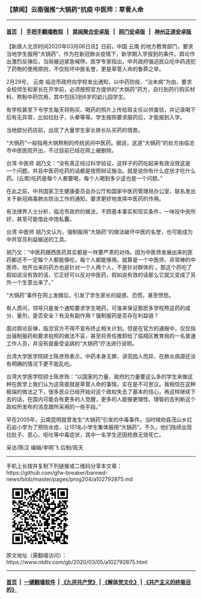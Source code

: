 ### 【禁闻】云南强推“大锅药”抗疫 中医师：草菅人命
------------------------

#### [首页](https://github.com/gfw-breaker/banned-news/blob/master/README.md) &nbsp;&nbsp;|&nbsp;&nbsp; [手把手翻墙教程](https://github.com/gfw-breaker/guides/wiki) &nbsp;&nbsp;|&nbsp;&nbsp; [禁闻聚合安卓版](https://github.com/gfw-breaker/bn-android) &nbsp;&nbsp;|&nbsp;&nbsp; [网门安卓版](https://github.com/oGate2/oGate) &nbsp;&nbsp;|&nbsp;&nbsp; [神州正道安卓版](https://github.com/SzzdOgate/update) 



<div><div class="post_content" itemprop="articleBody">
 <p>
  【新唐人北京时间2020年03月06日讯】日前，中国
  <ok href="https://www.ntdtv.com/gb/云南.htm">
   云南
  </ok>
  的地方教育部门，要求当地学生服用“大锅药”，作为在新冠肺炎疫情下，新学期入学报到的条件。舆论作出激烈反弹后，当局被迫紧急喊停。医学专家指出，中共政府强迫民众吃中药违犯了药物的使用原则，不仅败坏中医名誉，更是草菅人命的鲁莽之举。
 </p>
 <p>
  2月29号，
  <ok href="https://www.ntdtv.com/gb/云南.htm">
   云南
  </ok>
  临沧市政府向学校发出通知，以中药防疫、“治未病”为由，要求全校师生和家长在开学前，必须按照官方提供的“大锅药”药方，自行到药行购买材料、熬制中药饮用，其中包括3到6岁的幼儿园学生。
 </p>
 <p>
  有学校甚至下令学生每天将购买、喝药的照片上传给班主任以供查验，并记录喝下后有无异常，比如拉肚子，头晕等等。学生按照要求服药后，才能报到入学。
 </p>
 <p>
  当地部分药店前，出现了大量学生家长排长队买药的情景。
 </p>
 <p>
  “大锅药”一般指用大锅熬制的传统民间中医药。据说，这道“大锅药”的处方由临沧市中医医院开出，不过目前已经在网上被删除。
 </p>
 <p>
  台湾
  <ok href="https://www.ntdtv.com/gb/中医师.htm">
   中医师
  </ok>
  胡乃文：“没有真正经过科学验证，这样子的药吃起来有效没效这是一个问题。并且中医药吃药的话都是按照辩证施治。就是说你有什么症状才吃什么药。(云南)吃药是每个人都要喝，每个人喝到多少这也是一个问题。”
 </p>
 <p>
  在此之前，中共国家卫生健康委员会办公厅和国家中医药管理局办公室，联名发出关于新冠病毒肺炎防治工作的通知，要求更好地发挥中医药的作用。
 </p>
 <p>
  有法律界人士分析，临沧市政府的做法，不顾基本事实和现实条件，一味投中央所好，甚至可能借此中饱私囊。
 </p>
 <p>
  台湾
  <ok href="https://www.ntdtv.com/gb/中医师.htm">
   中医师
  </ok>
  胡乃文认为，强制服用“大锅药”的做法破坏中医的名誉，也可能成为中共官员利益输送的工具。
 </p>
 <p>
  胡乃文：“中医药跟西医药其实都是一样要严肃的对待。因为中医师发展出来的医药都还不一定每个人都能够吃，每个人都能够用。就算是一个中医师，非常棒的中医师，他开出来的药方也是针对一个人两个人，不是针对群体的 。那这个药吃了假如说没有效的话，它正好可以反对中医药，假如说有效的话那么它就又变成了另外一个生意出来了。”
 </p>
 <p>
  “大锅药”事件在网上发酵后，引发了学生家长的疑惑、恐慌，甚至愤怒。
 </p>
 <p>
  有人质问，领导只是发个通知要求学生喝药，可谁来保证那麽多学校熬这药的成分、量剂，是否安全？有没有副作用？强制服药是否存在利益链？
 </p>
 <p>
  面对舆论反弹，临沧官方不得不宣布终止相关计划。但是在官方的通报中，仅仅指出强制服药和要求拍照的做法不妥，甚至将责任推卸给了临翔区教育局的一名普通工作人员，并没有就备受诟病的“大锅药”疗法进行说明。
 </p>
 <p>
  台湾大学医学院硕士陈彦玲表示，中药本身无罪，讲究因人而异，在肺炎病源还没有明确的情况下更不能乱吃。
 </p>
 <p>
  台湾大学医学院硕士陈彦玲：“以国家的力量，政府的力量要这么多的学生来做这种在医学上我们认为这简直就是草菅人命的事情，实在是不可思议。我相信在这种极端的做法之下，很多民众已经开始对这个政权失去了基本的信心，再这样继续下去的话，在国内可能会有更多的人觉醒，更多的人能够更理性、理智的去判断这个政权所发布的消息跟所采用的一些手段。”
 </p>
 <p>
  早在2005年，云南昆明就曾发生“大锅药”引发的中毒事件。当时禄劝县茂山乡红石岩小学为了预防水痘，让151名小学生集体服用“大锅药”。不久，他们陆续出现拉肚子、恶心、呕吐等中毒症状，其中一名学生还因抢救无效死亡。
 </p>
 <p>
  采访/陈汉 编辑/李明飞 后制/周天
 </p>
 <div class="single_ad">
 </div>
</div>
</div>
<hr/>
手机上长按并复制下列链接或二维码分享本文章：<br/>
https://github.com/gfw-breaker/banned-news/blob/master/pages/prog204/a102792875.md <br/>
<a href='https://github.com/gfw-breaker/banned-news/blob/master/pages/prog204/a102792875.md'><img src='https://github.com/gfw-breaker/banned-news/blob/master/pages/prog204/a102792875.md.png'/></a> <br/>
原文地址（需翻墙访问）：https://www.ntdtv.com/gb/2020/03/05/a102792875.html


------------------------
#### [首页](https://github.com/gfw-breaker/banned-news/blob/master/README.md) &nbsp;|&nbsp; [一键翻墙软件](https://github.com/gfw-breaker/nogfw/blob/master/README.md) &nbsp;| [《九评共产党》](https://github.com/gfw-breaker/9ping.md/blob/master/README.md#九评之一评共产党是什么) | [《解体党文化》](https://github.com/gfw-breaker/jtdwh.md/blob/master/README.md) | [《共产主义的终极目的》](https://github.com/gfw-breaker/gczydzjmd.md/blob/master/README.md)


<img src='http://gfw-breaker.win/banned-news/pages/prog204/a102792875.md' width='0px' height='0px'/>